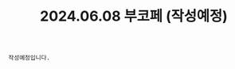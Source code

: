﻿---
title: 2024.06.08 부코페 (작성예정)
categories: [2024, 행사, 코스프레]
comments: false
# thumbnail: 
---

`작성예정입니다.`

